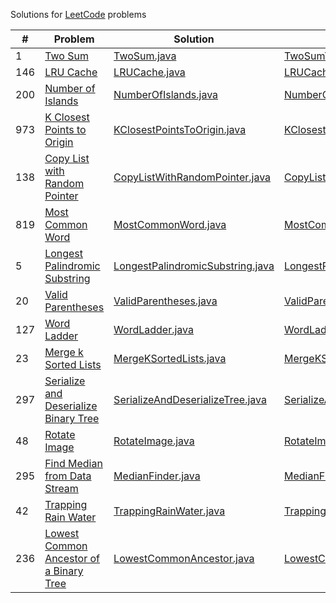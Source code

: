 Solutions for [LeetCode](https://leetcode.com) problems

| # | Problem | Solution | Tests |
| --- | --- | --- | ---|
| 1 | [Two Sum](https://leetcode.com/problems/two-sum/) | [TwoSum.java](src/main/java/solutions/TwoSum.java) | [TwoSumTests.java](src/test/java/solutions/TwoSumTests.java) |
| 146 | [LRU Cache](https://leetcode.com/problems/lru-cache/) | [LRUCache.java](src/main/java/solutions/LRUCache.java) | [LRUCacheTests.java](src/test/java/solutions/LRUCacheTests.java) |
| 200 | [Number of Islands](https://leetcode.com/problems/number-of-islands/) | [NumberOfIslands.java](src/main/java/solutions/NumberOfIslands.java) | [NumberOfIslandsTests.java](src/test/java/solutions/NumberOfIslandsTests.java) |
| 973 | [K Closest Points to Origin](https://leetcode.com/problems/k-closest-points-to-origin/) | [KClosestPointsToOrigin.java](src/main/java/solutions/KClosestPointsToOrigin.java) | [KClosestPointsToOriginTests.java](src/test/java/solutions/KClosestPointsToOriginTests.java) |
| 138 | [Copy List with Random Pointer](https://leetcode.com/problems/copy-list-with-random-pointer/) | [CopyListWithRandomPointer.java](src/main/java/solutions/CopyListWithRandomPointer.java) | [CopyListWithRandomPointerTests.java](src/test/java/solutions/CopyListWithRandomPointerTests.java) |
| 819 | [Most Common Word](https://leetcode.com/problems/most-common-word/) | [MostCommonWord.java](src/main/java/solutions/MostCommonWord.java) | [MostCommonWordTests.java](src/test/java/solutions/MostCommonWordTests.java) |
| 5 | [Longest Palindromic Substring](https://leetcode.com/problems/longest-palindromic-substring/) | [LongestPalindromicSubstring.java](src/main/java/solutions/LongestPalindromicSubstring.java) | [LongestPalindromicSubstringTests.java](src/test/java/solutions/LongestPalindromicSubstringTests.java) |
| 20 | [Valid Parentheses](https://leetcode.com/problems/valid-parentheses/) | [ValidParentheses.java](src/main/java/solutions/ValidParentheses.java) | [ValidParenthesesTests.java](src/test/java/solutions/ValidParenthesesTests.java) |
| 127 | [Word Ladder](https://leetcode.com/problems/word-ladder/) | [WordLadder.java](src/main/java/solutions/WordLadder.java) | [WordLadderTests.java](src/test/java/solutions/WordLadderTests.java) |
| 23 | [Merge k Sorted Lists](https://leetcode.com/problems/merge-k-sorted-lists/) | [MergeKSortedLists.java](src/main/java/solutions/MergeKSortedLists.java) | [MergeKSortedListsTests.java](src/test/java/solutions/MergeKSortedListsTests.java) |
| 297 | [Serialize and Deserialize Binary Tree](https://leetcode.com/problems/serialize-and-deserialize-binary-tree/) | [SerializeAndDeserializeTree.java](src/main/java/solutions/SerializeAndDeserializeTree.java) | [SerializeAndDeserializeTreeTests.java](src/test/java/solutions/SerializeAndDeserializeTreeTests.java) |
| 48 | [Rotate Image](https://leetcode.com/problems/rotate-image/) | [RotateImage.java](src/main/java/solutions/RotateImage.java) | [RotateImageTests.java](src/test/java/solutions/RotateImageTests.java) |
| 295 | [Find Median from Data Stream](https://leetcode.com/problems/find-median-from-data-stream/) | [MedianFinder.java](src/main/java/solutions/MedianFinder.java) | [MedianFinderTests.java](src/test/java/solutions/MedianFinderTests.java) |
| 42 | [Trapping Rain Water](https://leetcode.com/problems/trapping-rain-water/) | [TrappingRainWater.java](src/main/java/solutions/TrappingRainWater.java) | [TrappingRainWaterTests.java](src/test/java/solutions/TrappingRainWaterTests.java) |
| 236 | [Lowest Common Ancestor of a Binary Tree](https://leetcode.com/problems/lowest-common-ancestor-of-a-binary-tree/) | [LowestCommonAncestor.java](src/main/java/solutions/LowestCommonAncestor.java) | [LowestCommonAncestorTests.java](src/test/java/solutions/LowestCommonAncestorTests.java) |

